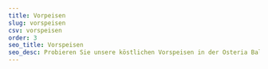 ```yaml
---
title: Vorpeisen
slug: vorspeisen
csv: vorspeisen
order: 3
seo_title: Vorspeisen
seo_desc: Probieren Sie unsere köstlichen Vorspeisen in der Osteria Ballerino! Unsere Speisekarte bietet eine große Auswahl an traditionellen italienischen Antipasti, von knusprigem Bruschetta bis hin zu zarten Carpaccio-Variationen. Genießen Sie unsere köstlichen Vorspeisen in gemütlicher Atmosphäre und lassen Sie sich von unserer Auswahl an erlesenen Weinen und Cocktails begleiten. Besuchen Sie uns in Stahnsdorf und erleben Sie italienischen Genuss von seiner besten Seite!
---
```

